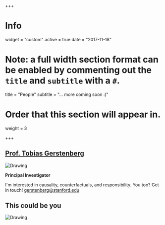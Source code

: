 +++
# Info
widget = "custom"
active = true
date = "2017-11-18"

# Note: a full width section format can be enabled by commenting out the `title` and `subtitle` with a `#`.
title = "People"
subtitle = "... more coming soon :)"

# Order that this section will appear in.
weight = 3

+++

## [Prof. Tobias Gerstenberg](/member/tobias_gerstenberg/)

<div class = 'people-image'><img src="/img/tobias_gerstenberg.jpg" alt="Drawing"/>

<a href="mailto:gerstenberg@stanford.edu"  title = "E-Mail" target="_top">
<i class="fa fa-envelope"></i>
</a> 

<a href="https://twitter.com/tobigerstenberg"  title = "Twitter" target="_blank">
<i class="fa fa-twitter"></i>
</a> 

<a href="https://github.com/tobiasgerstenberg" title = "Github" target="_blank">
<i class="fa fa-github"></i>   
</a> 

<a href="https://scholar.google.com/citations?user=d0TfP8EAAAAJ&hl=en&oi=ao" title = "Google Scholar" target="_blank">
<i class="ai ai-google-scholar"></i>
</a>

</div>

**Principal Investigator**

I'm interested in causality, counterfactuals, and responsibility. You too? Get in touch! [gerstenberg@stanford.edu](mailto:gerstenberg@stanford.edu)

<div class = 'spacer'></div>

## This could be you

<div class = 'people-image'><img src="/img/portrait.jpg" alt="Drawing"/></div>


